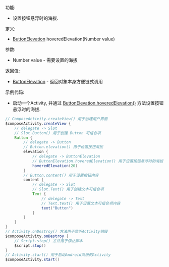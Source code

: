 功能:

+ 设置按钮悬浮时的海拔.

定义:

+ [ButtonElevation](/API/UI/Compose/Widget/Button/ButtonElevation/README.md) hoveredElevation(Number value)

参数:

+ Number value - 需要设置的海拔

返回值:

+ [ButtonElevation](/API/UI/Compose/Widget/Button/ButtonElevation/README.md) - 返回对象本身方便链式调用

示例代码:

+ 启动一个Activity,
  并通过 [ButtonElevation.hoveredElevation()](/API/UI/Compose/Widget/Button/ButtonElevation/README.md?id=hoveredElevation)
  方法设置按钮悬浮时的海拔.

```groovy
// ComposeActivity.createView() 用于创建用户界面
$composeActivity.createView {
    // delegate -> Slot
    // Slot.Button() 用于创建 Button 可组合项
    Button {
        // delegate -> Button
        // Button.elevation() 用于设置按钮海拔
        elevation {
            // delegate -> ButtonElevation
            // ButtonElevation.hoveredElevation() 用于设置按钮悬浮时的海拔
            hoveredElevation(20)
        }
        // Button.content() 用于设置按钮内容
        content {
            // delegate -> Slot
            // Slot.Text() 用于创建文本可组合项
            Text {
                // delegate -> Text
                // Text.text() 用于设置文本可组合项内容
                text("Button")
            }
        }
    }
}
// Activity.onDestroy() 方法用于监听Activity销毁
$composeActivity.onDestroy {
    // Script.stop() 方法用于停止脚本
    $script.stop()
}
// Activity.start() 用于启动Android系统的Activity
$composeActivity.start()
```